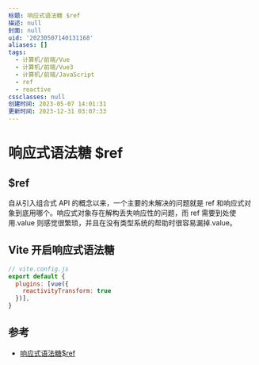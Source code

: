 ```yaml
---
标题: 响应式语法糖 $ref
描述: null
封面: null
uid: '20230507140131168'
aliases: []
tags:
  - 计算机/前端/Vue
  - 计算机/前端/Vue3
  - 计算机/前端/JavaScript
  - ref
  - reactive
cssclasses: null
创建时间: 2023-05-07 14:01:31
更新时间: 2023-12-31 03:07:33
---
```


# 响应式语法糖 $ref

## $ref

自从引入组合式 API 的概念以来，一个主要的未解决的问题就是 ref 和响应式对象到底用哪个。响应式对象存在解构丢失响应性的问题，而 ref 需要到处使用.value 则感觉很繁琐，并且在没有类型系统的帮助时很容易漏掉.value。

## Vite 开启响应式语法糖

  ```js
  // vite.config.js
  export default {
    plugins: [vue({
      reactivityTransform: true
    })],
  }
  ```

## 参考

- [响应式语法糖$ref](https://cn.vuejs.org/guide/extras/reactivity-transform.html#refs-vs-reactive-variables)
